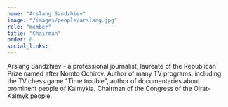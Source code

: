 ```yaml
---
name: "Arslang Sandzhiev"
image: "/images/people/arslang.jpg"
role: "member"
title: "Chairman"
order: 0
social_links:
---
```

Arslang Sandzhiev - a professional journalist, laureate of the Republican Prize named after Nomto Ochirov. Author of many TV programs, including the TV chess game "Time trouble", author of documentaries about prominent people of Kalmykia. Chairman of the Congress of the Oirat-Kalmyk people.
